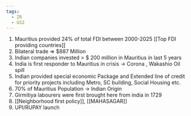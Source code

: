 ```yaml
---
tags:
  - IR
  - GS2
---
```

1. Mauritius provided 24% of total FDI between 2000-2025 [[Top FDI providing countries]]
2. Bilateral trade => $887 Million
3. Indian companies invested > $ 200 million in Mauritius in last 5 years
4. India is first responder to Mauritius in crisis -> Corona , Wakashio Oil spill
5. Indian provided special economic Package and Extended line of credit for priority projects including Metro, SC building, Social Housing etc.
6. 70% of Mauritius Population -> Indian Origin
7. Girmitiya labourers were first brought here from india in 1729
8. [[Neighborhood first policy]], [[MAHASAGAR]]
9. UPI/RUPAY launch